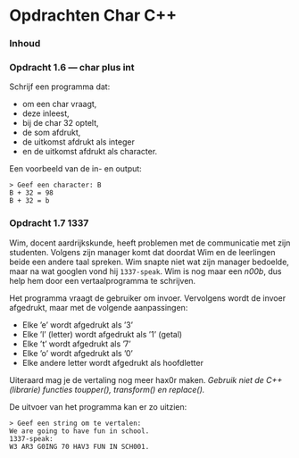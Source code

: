 # Opdrachten Char C++[](title-id)

### Inhoud[](toc-id)

### Opdracht 1.6 — char plus int
Schrijf een programma dat:
- om een char vraagt, 
- deze inleest, 
- bij de char 32 optelt, 
- de som afdrukt, 
- de uitkomst afdrukt als integer 
- en de uitkomst afdrukt als character. 
  
Een voorbeeld van de in- en output:

```console
> Geef een character: B
B + 32 = 98
B + 32 = b
```

### Opdracht 1.7 1337

Wim, docent aardrijkskunde, heeft problemen met de communicatie met zijn studenten.
Volgens zijn manager komt dat doordat Wim en de leerlingen beide een andere taal spreken. 
Wim snapte niet wat zijn manager bedoelde, maar na wat googlen vond hij `1337-speak`. Wim is nog maar een *n00b*, dus help hem door een vertaalprogramma te
schrijven.

Het programma vraagt de gebruiker om invoer. Vervolgens wordt de invoer afgedrukt,
maar met de volgende aanpassingen:
- Elke ’e’ wordt afgedrukt als ’3’
- Elke ’l’ (letter) wordt afgedrukt als ’1’ (getal)
- Elke ’t’ wordt afgedrukt als ’7’
- Elke ’o’ wordt afgedrukt als ’0’
- Elke andere letter wordt afgedrukt als hoofdletter
  
Uiteraard mag je de vertaling nog meer hax0r maken.
*Gebruik niet de C++ (librarie) functies toupper(), transform() en replace().*

De uitvoer van het programma kan er zo
uitzien:
```console
> Geef een string om te vertalen:
We are going to have fun in school.
1337-speak:
W3 AR3 G0ING 70 HAV3 FUN IN SCH001.
```